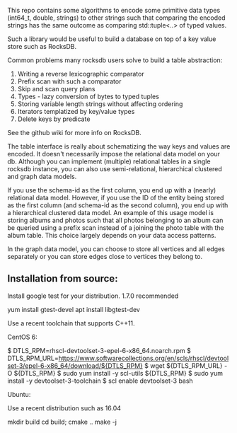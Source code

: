 This repo contains some algorithms to encode some
primitive data types (int64_t, double, strings) to
other strings such that comparing the encoded
strings has the same outcome as 
comparing std::tuple<..> of typed values.

Such a library would be useful to build a database
on top of a key value store such as RocksDB.

Common problems many rocksdb users solve to build a
table abstraction:

1. Writing a reverse lexicographic comparator
2. Prefix scan with such a comparator
3. Skip and scan query plans
4. Types - lazy conversion of bytes to typed tuples
5. Storing variable length strings without affecting ordering
6. Iterators templatized by key/value types
7. Delete keys by predicate

See the github wiki for more info on RocksDB.

The table interface is really about schematizing the way keys and values
are encoded. It doesn't necessarily impose the relational data model on
your db. Although you can implement (multiple) relational tables in a
single rocksdb instance, you can also use semi-relational, hierarchical
clustered and graph data models.

If you use the schema-id as the first column, you end up with a (nearly)
relational data model. However, if you use the ID of the entity being
stored as the first column (and schema-id as the second column), you end
up with a hierarchical clustered data model. An example of this usage
model is storing albums and photos such that all photos belonging to
an album can be queried using a prefix scan instead of a joining the
photo table with the album table. This choice largely depends on your
data access patterns.

In the graph data model, you can choose to store all vertices and all
edges separately or you can store edges close to vertices they belong to.

## Installation from source:

Install google test for your distribution. 1.7.0 recommended

yum install gtest-devel
apt install libgtest-dev

Use a recent toolchain that supports C++11.

CentOS 6:

$ DTLS_RPM=rhscl-devtoolset-3-epel-6-x86_64.noarch.rpm
$ DTLS_RPM_URL=https://www.softwarecollections.org/en/scls/rhscl/devtoolset-3/epel-6-x86_64/download/${DTLS_RPM}
$ wget ${DTLS_RPM_URL} -O ${DTLS_RPM}
$ sudo yum install -y scl-utils ${DTLS_RPM}
$ sudo yum install -y devtoolset-3-toolchain
$ scl enable devtoolset-3 bash

Ubuntu:

Use a recent distribution such as 16.04

mkdir build
cd build; cmake ..
make -j
